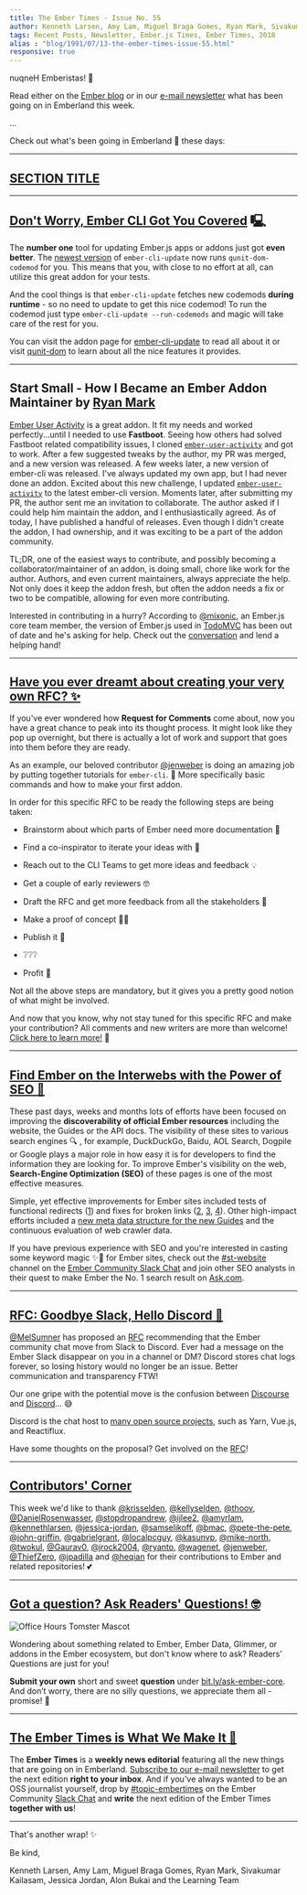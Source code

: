 ```yaml
---
title: The Ember Times - Issue No. 55
author: Kenneth Larsen, Amy Lam, Miguel Braga Gomes, Ryan Mark, Sivakumar Kailasam, Jessica Jordan, Alon Bukai
tags: Recent Posts, Newsletter, Ember.js Times, Ember Times, 2018
alias : "blog/1991/07/13-the-ember-times-issue-55.html"
responsive: true
---
```


nuqneH Emberistas! 🐹

Read either on the [Ember blog](https://www.emberjs.com/blog/2018/07/13/the-ember-times-issue-55.html) or in our [e-mail newsletter](https://the-emberjs-times.ongoodbits.com/2018/07/13/the-ember-times-issue-55) what has been going on in Emberland this week.

...

Check out what's been going in Emberland 🐹 these days:

---

## [SECTION TITLE](#section-url)


---

## [Don't Worry, Ember CLI Got You Covered](https://github.com/ember-cli/ember-cli-update) 🖳
The **number one** tool for updating Ember.js apps or addons just got **even better**. The [newest version](https://github.com/ember-cli/ember-cli-update/releases) of `ember-cli-update` now runs `qunit-dom-codemod` for you. This means that you, with close to no effort at all, can utilize this great addon for your tests.

And the cool things is that `ember-cli-update` fetches new codemods **during runtime** - so no need to update to get this nice codemod! To run the codemod just type `ember-cli-update --run-codemods` and magic will take care of the rest for you.

You can visit the addon page for [ember-cli-update](https://github.com/ember-cli/ember-cli-update) to read all about it or visit [qunit-dom](https://github.com/simplabs/qunit-dom) to learn about all the nice features it provides.


---

## Start Small - How I Became an Ember Addon Maintainer by [Ryan Mark](github.com/tylerturdenpants)

[Ember User Activity](https://github.com/elwayman02/ember-user-activity/) is a great addon.  It fit my needs and worked perfectly...until I needed to use **Fastboot**. Seeing how others had solved Fastboot related compatibility issues, I cloned [`ember-user-activity`](https://github.com/elwayman02/ember-user-activity/) and got to work. After a few suggested tweaks by the author, my PR was merged, and a new version was released.  A few weeks later, a new version of ember-cli was released. I've always updated my own app, but I had never done an addon.  Excited about this new challenge, I updated [`ember-user-activity`](https://github.com/elwayman02/ember-user-activity/) to the latest ember-cli version. Moments later, after submitting my PR, the author sent me an invitation to collaborate. The author asked if I could help him maintain the addon, and I enthusiastically agreed. As of today, I have published a handful of releases. Even though I didn't create the addon, I had ownership, and it was exciting to be a part of the addon community.

TL;DR, one of the easiest ways to contribute, and possibly becoming a collaborator/maintainer of an addon, is doing small, chore like work for the author. Authors, and even current maintainers, always appreciate the help. Not only does it keep the addon fresh, but often the addon needs a fix or two to be compatible, allowing for even more contributing.

Interested in contributing in a hurry? According to [@mixonic](https://twitter.com/mixonic), an Ember.js core team member, the version of Ember.js used in [TodoMVC](http://todomvc.com/examples/emberjs/) has been out of date and he's asking for help. Check out the [conversation](https://github.com/tastejs/todomvc/pull/1790) and lend a helping hand!

---

## [Have you ever dreamt about creating your very own RFC? ✨](https://github.com/emberjs/rfcs/pulls)

If you've ever wondered how **Request for Comments** come about, now you have a great chance to peak into its thought process. It might look like they pop up overnight, but there is actually a lot of work and support that goes into them before they are ready.

As an example, our beloved contributor [@jenweber](https://github.com/jenweber) is doing an amazing job by putting together tutorials for `ember-cli`. 👏 More specifically basic commands and how to make your first addon.

In order for this specific RFC to be ready the following steps are being taken:

- Brainstorm about which parts of Ember need more documentation 🤔

- Find a co-inspirator to iterate your ideas with 👭

- Reach out to the CLI Teams to get more ideas and feedback 💡

- Get a couple of early reviewers 🤓

- Draft the RFC and get more feedback from all the stakeholders 📖 

- Make a proof of concept 👨‍💻 

- Publish it 🚀 

- ❔❔❔

- Profit 🤑

Not all the above steps are mandatory, but it gives you a pretty good notion of what might be involved.

And now that you know, why not stay tuned for this specific RFC and make your contribution? All comments and new writers are more than welcome! <a href='https://github.com/sivakumar-kailasam/cli-guides/pull/4' target='_blank'>Click here to learn more!</a> 📢

---

## [Find Ember on the Interwebs with the Power of SEO 🔎](https://embercommunity.slack.com/archives/CAHEZTMBK)

These past days, weeks and months lots of efforts have been focused on improving the
**discoverability of official Ember resources** including the website, the Guides or the API docs.
The visibility of these sites to various search engines 🔍 , for example, DuckDuckGo, Baidu, AOL Search, Dogpile or Google
plays a major role in how easy it is for developers to find the information they are looking for.
To improve Ember's visibility on the web, **Search-Engine Optimization (SEO)** of these pages is one of the most effective measures.

Simple, yet effective improvements for Ember sites included tests of functional redirects ([1](https://github.com/emberjs/website/pull/3394)) and fixes for broken links ([2](https://github.com/emberjs/website/pull/3271), [3](https://github.com/emberjs/website/pull/3183), [4](https://github.com/emberjs/website/pull/3182)).
Other high-impact efforts included a [new meta data structure for the new Guides](https://github.com/ember-learn/guides-app/pull/135)
and the continuous evaluation of web crawler data.

If you have previous experience with SEO and you're interested in casting some keyword magic ✨🎩 for Ember sites,
check out the [\#st-website](https://embercommunity.slack.com/archives/CAHEZTMBK) channel on the
[Ember Community Slack Chat](https://ember-community-slackin.herokuapp.com/)
and join other SEO analysts in their quest to make Ember the No. 1 search result on [Ask.com](https://ask.com/web?o=0&l=dir&qo=serpSearchTopBox&q=the+most+ambitious+JS+mvc+framework+must+have+a+cute+mascot).

---

## [RFC: Goodbye Slack, Hello Discord 💬](https://github.com/emberjs/rfcs/pull/345)

[@MelSumner](https://github.com/MelSumner) has proposed an [RFC](https://github.com/emberjs/rfcs/pull/345) recommending that the Ember community chat move from Slack to Discord. Ever had a message on the Ember Slack disappear on you in a channel or DM? Discord stores chat logs forever, so losing history would no longer be an issue. Better communication and transparency FTW!

Our one gripe with the potential move is the confusion between [Discourse](https://discuss.emberjs.com/) and [Discord](https://discordapp.com/)... 😅

Discord is the chat host to [many open source projects](https://discordapp.com/open-source), such as Yarn, Vue.js, and Reactiflux.

Have some thoughts on the proposal? Get involved on the [RFC](https://github.com/emberjs/rfcs/pull/345)!

---

## [Contributors' Corner](https://guides.emberjs.com/v3.2.0/contributing/repositories/)

<p>This week we'd like to thank <a href="https://github.com/krisselden" target="gh-user">@krisselden</a>, <a href="https://github.com/kellyselden" target="gh-user">@kellyselden</a>, <a href="https://github.com/thoov" target="gh-user">@thoov</a>, <a href="https://github.com/DanielRosenwasser" target="gh-user">@DanielRosenwasser</a>, <a href="https://github.com/stopdropandrew" target="gh-user">@stopdropandrew</a>, <a href="https://github.com/ijlee2" target="gh-user">@ijlee2</a>, <a href="https://github.com/amyrlam" target="gh-user">@amyrlam</a>, <a href="https://github.com/kennethlarsen" target="gh-user">@kennethlarsen</a>, <a href="https://github.com/jessica-jordan" target="gh-user">@jessica-jordan</a>, <a href="https://github.com/samselikoff" target="gh-user">@samselikoff</a>, <a href="https://github.com/bmac" target="gh-user">@bmac</a>, <a href="https://github.com/pete-the-pete" target="gh-user">@pete-the-pete</a>, <a href="https://github.com/john-griffin" target="gh-user">@john-griffin</a>, <a href="https://github.com/gabrielgrant" target="gh-user">@gabrielgrant</a>, <a href="https://github.com/localpcguy" target="gh-user">@localpcguy</a>, <a href="https://github.com/kasunvp" target="gh-user">@kasunvp</a>, <a href="https://github.com/mike-north" target="gh-user">@mike-north</a>, <a href="https://github.com/twokul" target="gh-user">@twokul</a>, <a href="https://github.com/Gaurav0" target="gh-user">@Gaurav0</a>, <a href="https://github.com/jrock2004" target="gh-user">@jrock2004</a>, <a href="https://github.com/ryanto" target="gh-user">@ryanto</a>, <a href="https://github.com/wagenet" target="gh-user">@wagenet</a>, <a href="https://github.com/jenweber" target="gh-user">@jenweber</a>, <a href="https://github.com/ThiefZero" target="gh-user">@ThiefZero</a>, <a href="https://github.com/jpadilla" target="gh-user">@jpadilla</a> and <a href="https://github.com/heqian" target="gh-user">@heqian</a> for their contributions to Ember and related repositories! 💕
</p>

---

## [Got a question? Ask Readers' Questions! 🤓](https://docs.google.com/forms/d/e/1FAIpQLScqu7Lw_9cIkRtAiXKitgkAo4xX_pV1pdCfMJgIr6Py1V-9Og/viewform)

<div class="blog-row">
  <img class="float-right small transparent padded" alt="Office Hours Tomster Mascot" title="Readers' Questions" src="/images/tomsters/officehours.png" />

  <p>Wondering about something related to Ember, Ember Data, Glimmer, or addons in the Ember ecosystem, but don't know where to ask? Readers’ Questions are just for you!</p>

<p><strong>Submit your own</strong> short and sweet <strong>question</strong> under <a href="https://bit.ly/ask-ember-core" target="rq">bit.ly/ask-ember-core</a>. And don’t worry, there are no silly questions, we appreciate them all - promise! 🤞</p>

</div>

---

## [The Ember Times is What We Make It 🙌](https://embercommunity.slack.com/messages/C8P6UPWNN/)

The **Ember Times** is a **weekly news editorial** featuring all the new things that are going on in Emberland.
[Subscribe to our e-mail newsletter](https://the-emberjs-times.ongoodbits.com/) to get the next edition **right to your inbox**.
And if you've always wanted to be an OSS journalist yourself,
drop by [#topic-embertimes](https://embercommunity.slack.com/messages/C8P6UPWNN/)
on the Ember Community [Slack Chat](https://ember-community-slackin.herokuapp.com/)
and **write** the next edition of the Ember Times **together with us**!


---


That's another wrap!  ✨

Be kind,

Kenneth Larsen, Amy Lam, Miguel Braga Gomes, Ryan Mark, Sivakumar Kailasam, Jessica Jordan, Alon Bukai and the Learning Team
